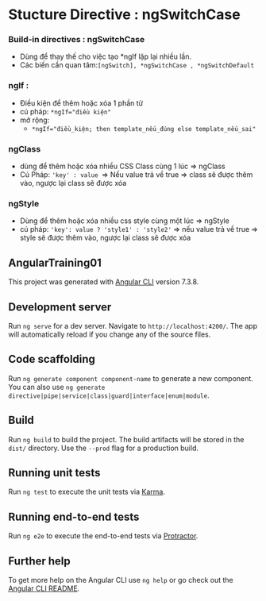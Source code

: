 

# Stucture Directive : ngSwitchCase
### Build-in directives : ngSwitchCase
  - Dùng để thay thế cho việc tạo *ngIf lặp lại nhiều lần.
  - Các biến cần quan tâm:` [ngSwitch], *ngSwitchCase , *ngSwitchDefault `
### ngIf :
  - Điều kiện để thêm hoặc xóa 1 phần tử
  - cú pháp: `*ngIf="điều kiện"`
  - mở rộng:
    + `*ngIf="điều_kiện; then template_nếu_đúng else template_nếu_sai"` 
### ngClass
  - dùng để thêm hoặc xóa nhiều CSS Class cùng 1 lúc => ngClass
  - Cú Pháp: `'key' : value `=> Nếu value trả về true => class sẽ được thêm vào, ngược lại class sẽ được xóa

### ngStyle
  - Dùng để thêm hoặc xóa nhiều css style cùng một lúc => ngStyle
  - cú pháp: `'key': value ? 'style1' : 'style2'` => nếu value trả về true => style sẽ được thêm vào, ngược lại class sẽ được xóa
## AngularTraining01

This project was generated with [Angular CLI](https://github.com/angular/angular-cli) version 7.3.8.

## Development server

Run `ng serve` for a dev server. Navigate to `http://localhost:4200/`. The app will automatically reload if you change any of the source files.

## Code scaffolding

Run `ng generate component component-name` to generate a new component. You can also use `ng generate directive|pipe|service|class|guard|interface|enum|module`.

## Build

Run `ng build` to build the project. The build artifacts will be stored in the `dist/` directory. Use the `--prod` flag for a production build.

## Running unit tests

Run `ng test` to execute the unit tests via [Karma](https://karma-runner.github.io).

## Running end-to-end tests

Run `ng e2e` to execute the end-to-end tests via [Protractor](http://www.protractortest.org/).

## Further help

To get more help on the Angular CLI use `ng help` or go check out the [Angular CLI README](https://github.com/angular/angular-cli/blob/master/README.md).
